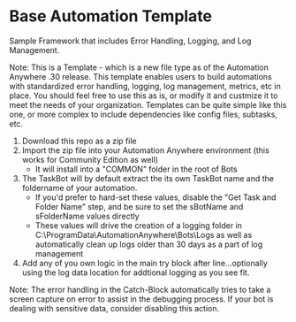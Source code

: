 # Base Automation Template
Sample Framework that includes Error Handling, Logging, and Log Management.

Note: This is a Template - which is a new file type as of the Automation Anywhere .30 release. This template enables users to build automations with standardized error handling, logging, log management, metrics, etc in place. You should feel free to use this as is, or modify it and custmize it to meet the needs of your organization. Templates can be quite simple like this one, or more complex to include dependencies like config files, subtasks, etc.

1. Download this repo as a zip file
2. Import the zip file into your Automation Anywhere environment (this works for Community Edition as well)
    * It will install into a "COMMON" folder in the root of Bots
3. The TaskBot will by default extract the its own TaskBot name and the foldername of your automation.
    * If you'd prefer to hard-set these values, disable the "Get Task and Folder Name" step, and be sure to set the sBotName and sFolderName values directly
    * These values will drive the creation of a logging folder in C:\ProgramData\AutomationAnywhere\Bots\Logs as well as automatically clean up logs older than 30 days as a part of log management
4. Add any of you own logic in the main try block after line...optionally using the log data location for addtional logging as you see fit.

Note: The error handling in the Catch-Block automatically tries to take a screen capture on error to assist in the debugging process. If your bot is dealing with sensitive data, consider disabling this action.
 
